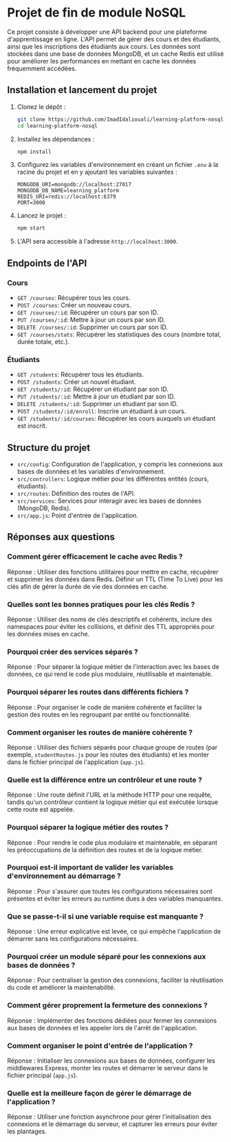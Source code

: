 # Projet de fin de module NoSQL

Ce projet consiste à développer une API backend pour une plateforme d'apprentissage en ligne. L'API permet de gérer des cours et des étudiants, ainsi que les inscriptions des étudiants aux cours. Les données sont stockées dans une base de données MongoDB, et un cache Redis est utilisé pour améliorer les performances en mettant en cache les données fréquemment accédées.

## Installation et lancement du projet

1. Clonez le dépôt :

   ```bash
   git clone https://github.com/ImadIdaliouali/learning-platform-nosql
   cd learning-platform-nosql
   ```

2. Installez les dépendances :

   ```bash
   npm install
   ```

3. Configurez les variables d'environnement en créant un fichier `.env` à la racine du projet et en y ajoutant les variables suivantes :

   ```properties
   MONGODB_URI=mongodb://localhost:27017
   MONGODB_DB_NAME=learning_platform
   REDIS_URI=redis://localhost:6379
   PORT=3000
   ```

4. Lancez le projet :

   ```bash
   npm start
   ```

5. L'API sera accessible à l'adresse `http://localhost:3000`.

## Endpoints de l'API

### Cours

- `GET /courses`: Récupérer tous les cours.
- `POST /courses`: Créer un nouveau cours.
- `GET /courses/:id`: Récupérer un cours par son ID.
- `PUT /courses/:id`: Mettre à jour un cours par son ID.
- `DELETE /courses/:id`: Supprimer un cours par son ID.
- `GET /courses/stats`: Récupérer les statistiques des cours (nombre total, durée totale, etc.).

### Étudiants

- `GET /students`: Récupérer tous les étudiants.
- `POST /students`: Créer un nouvel étudiant.
- `GET /students/:id`: Récupérer un étudiant par son ID.
- `PUT /students/:id`: Mettre à jour un étudiant par son ID.
- `DELETE /students/:id`: Supprimer un étudiant par son ID.
- `POST /students/:id/enroll`: Inscrire un étudiant à un cours.
- `GET /students/:id/courses`: Récupérer les cours auxquels un étudiant est inscrit.

## Structure du projet

- `src/config`: Configuration de l'application, y compris les connexions aux bases de données et les variables d'environnement.
- `src/controllers`: Logique métier pour les différentes entités (cours, étudiants).
- `src/routes`: Définition des routes de l'API.
- `src/services`: Services pour interagir avec les bases de données (MongoDB, Redis).
- `src/app.js`: Point d'entrée de l'application.

## Réponses aux questions

### Comment gérer efficacement le cache avec Redis ?

Réponse : Utiliser des fonctions utilitaires pour mettre en cache, récupérer et supprimer les données dans Redis. Définir un TTL (Time To Live) pour les clés afin de gérer la durée de vie des données en cache.

### Quelles sont les bonnes pratiques pour les clés Redis ?

Réponse : Utiliser des noms de clés descriptifs et cohérents, inclure des namespaces pour éviter les collisions, et définir des TTL appropriés pour les données mises en cache.

### Pourquoi créer des services séparés ?

Réponse : Pour séparer la logique métier de l'interaction avec les bases de données, ce qui rend le code plus modulaire, réutilisable et maintenable.

### Pourquoi séparer les routes dans différents fichiers ?

Réponse : Pour organiser le code de manière cohérente et faciliter la gestion des routes en les regroupant par entité ou fonctionnalité.

### Comment organiser les routes de manière cohérente ?

Réponse : Utiliser des fichiers séparés pour chaque groupe de routes (par exemple, `studentRoutes.js` pour les routes des étudiants) et les monter dans le fichier principal de l'application (`app.js`).

### Quelle est la différence entre un contrôleur et une route ?

Réponse : Une route définit l'URL et la méthode HTTP pour une requête, tandis qu'un contrôleur contient la logique métier qui est exécutée lorsque cette route est appelée.

### Pourquoi séparer la logique métier des routes ?

Réponse : Pour rendre le code plus modulaire et maintenable, en séparant les préoccupations de la définition des routes et de la logique métier.

### Pourquoi est-il important de valider les variables d'environnement au démarrage ?

Réponse : Pour s'assurer que toutes les configurations nécessaires sont présentes et éviter les erreurs au runtime dues à des variables manquantes.

### Que se passe-t-il si une variable requise est manquante ?

Réponse : Une erreur explicative est levée, ce qui empêche l'application de démarrer sans les configurations nécessaires.

### Pourquoi créer un module séparé pour les connexions aux bases de données ?

Réponse : Pour centraliser la gestion des connexions, faciliter la réutilisation du code et améliorer la maintenabilité.

### Comment gérer proprement la fermeture des connexions ?

Réponse : Implémenter des fonctions dédiées pour fermer les connexions aux bases de données et les appeler lors de l'arrêt de l'application.

### Comment organiser le point d'entrée de l'application ?

Réponse : Initialiser les connexions aux bases de données, configurer les middlewares Express, monter les routes et démarrer le serveur dans le fichier principal (`app.js`).

### Quelle est la meilleure façon de gérer le démarrage de l'application ?

Réponse : Utiliser une fonction asynchrone pour gérer l'initialisation des connexions et le démarrage du serveur, et capturer les erreurs pour éviter les plantages.
